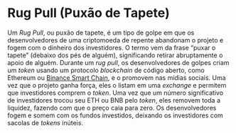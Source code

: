 # Rug Pull (Puxão de Tapete)

Um _Rug Pull_, ou puxão de tapete, é um tipo de golpe em que os desenvolvedores de uma criptomoeda de repente abandonam o projeto e fogem com o dinheiro dos investidores. O termo vem da frase “puxar o tapete” (debaixo dos pés de alguém), significando retirar abruptamente o apoio de alguém. Durante um _rug pull_, os desenvolvedores de golpes criam um _token_ usando um protocolo _blockchain_ de código aberto, como Ethereum ou [Binance Smart Chain](Binance%20Smart%20Chain.md), e o promovem nas mídias sociais. Uma vez que o projeto ganha força, eles o listam em uma _exchange_ e permitem que investidores comprem o _token_. Uma vez que um número significativo de investidores trocou seu ETH ou BNB pelo _token_, eles removem toda a liquidez, fazendo com que o preço caia para zero. Os desenvolvedores fogem e somem com os fundos investidos, deixando os investidores com sacolas de _tokens_ inúteis.
